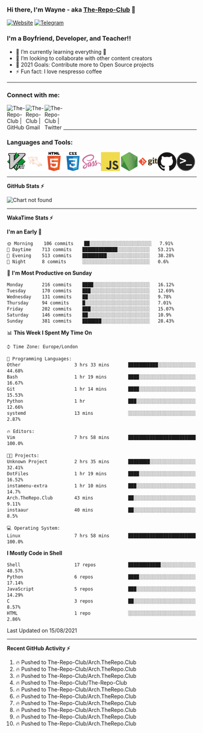 ### Hi there, I'm Wayne - aka [The-Repo-Club][website] 👋

[![Website](https://img.shields.io/website?label=github.com/The-Repo-Club/&color=orange&style=flat-square&url=https://github.com/The-Repo-Club/)][website]
[![Telegram](https://img.shields.io/badge/Chat%20on-Telegram-orange.svg?color=orange&logo=telegram&style=flat-square)][telegram]

### I'm a Boyfriend, Developer, and Teacher!!

- 🌱 I’m currently learning everything 🤣
- 👯 I’m looking to collaborate with other content creators
- 🥅 2021 Goals: Contribute more to Open Source projects
- ⚡ Fun fact: I love nespresso coffee

---
### Connect with me:

[<img align="left" alt="The-Repo-Club | GitHub" width="50px" src="https://cdn.jsdelivr.net/npm/simple-icons@v3/icons/github.svg" />][website]
[<img align="left" alt="The-Repo-Club | Gmail" width="50px" src="https://cdn.jsdelivr.net/npm/simple-icons@v3/icons/gmail.svg" />][email]
[<img align="left" alt="The-Repo-Club | Twitter" width="50px" src="https://cdn.jsdelivr.net/npm/simple-icons@v3/icons/telegram.svg" />][telegram]

[website]: https://github.com/The-Repo-Club/
[email]: mailto:wayne6324@gmail.com
[telegram]: https://t.me/TheRepoClub

<br />
<br />
<br />

---
### Languages and Tools:

<img align="left" alt="Vim" width="50px" src="https://raw.githubusercontent.com/github/explore/80688e429a7d4ef2fca1e82350fe8e3517d3494d/topics/vim/vim.png" />
<img align="left" alt="Fish" width="50px" src="https://raw.githubusercontent.com/github/explore/80688e429a7d4ef2fca1e82350fe8e3517d3494d/topics/fish/fish.png" />
<img align="left" alt="HTML5" width="50px" src="https://raw.githubusercontent.com/github/explore/80688e429a7d4ef2fca1e82350fe8e3517d3494d/topics/html/html.png" />
<img align="left" alt="CSS3" width="50px" src="https://raw.githubusercontent.com/github/explore/80688e429a7d4ef2fca1e82350fe8e3517d3494d/topics/css/css.png" />
<img align="left" alt="Sass" width="50px" src="https://raw.githubusercontent.com/github/explore/80688e429a7d4ef2fca1e82350fe8e3517d3494d/topics/sass/sass.png" />
<img align="left" alt="JavaScript" width="50px" src="https://raw.githubusercontent.com/github/explore/80688e429a7d4ef2fca1e82350fe8e3517d3494d/topics/javascript/javascript.png" />
<img align="left" alt="Node.js" width="50px" src="https://raw.githubusercontent.com/github/explore/80688e429a7d4ef2fca1e82350fe8e3517d3494d/topics/nodejs/nodejs.png" />
<img align="left" alt="Git" width="50px" src="https://raw.githubusercontent.com/github/explore/80688e429a7d4ef2fca1e82350fe8e3517d3494d/topics/git/git.png" />
<img align="left" alt="GitHub" width="50px" src="https://raw.githubusercontent.com/github/explore/78df643247d429f6cc873026c0622819ad797942/topics/github/github.png" />
<img align="left" alt="Terminal" width="50px" src="https://raw.githubusercontent.com/github/explore/80688e429a7d4ef2fca1e82350fe8e3517d3494d/topics/terminal/terminal.png" />

<br />
<br />
<br />

---

**GitHub Stats ⚡**

![Chart not found](https://github-readme-stats.vercel.app/api?username=The-Repo-Club&theme=tokyonight&show_icons=true&count_private=true&hide_border=true&include_all_commits=true&custom_title=The-Repo-Club%27s+GitHub+Stats)


---

**WakaTime Stats ⚡**

<!--START_SECTION:waka-->
**I'm an Early 🐤** 

```text
🌞 Morning    106 commits    ██░░░░░░░░░░░░░░░░░░░░░░░   7.91% 
🌆 Daytime    713 commits    █████████████░░░░░░░░░░░░   53.21% 
🌃 Evening    513 commits    █████████░░░░░░░░░░░░░░░░   38.28% 
🌙 Night      8 commits      ░░░░░░░░░░░░░░░░░░░░░░░░░   0.6%

```
📅 **I'm Most Productive on Sunday** 

```text
Monday       216 commits    ████░░░░░░░░░░░░░░░░░░░░░   16.12% 
Tuesday      170 commits    ███░░░░░░░░░░░░░░░░░░░░░░   12.69% 
Wednesday    131 commits    ██░░░░░░░░░░░░░░░░░░░░░░░   9.78% 
Thursday     94 commits     █░░░░░░░░░░░░░░░░░░░░░░░░   7.01% 
Friday       202 commits    ███░░░░░░░░░░░░░░░░░░░░░░   15.07% 
Saturday     146 commits    ██░░░░░░░░░░░░░░░░░░░░░░░   10.9% 
Sunday       381 commits    ███████░░░░░░░░░░░░░░░░░░   28.43%

```


📊 **This Week I Spent My Time On** 

```text
⌚︎ Time Zone: Europe/London

💬 Programming Languages: 
Other                    3 hrs 33 mins       ███████████░░░░░░░░░░░░░░   44.68% 
Bash                     1 hr 19 mins        ████░░░░░░░░░░░░░░░░░░░░░   16.67% 
Git                      1 hr 14 mins        ████░░░░░░░░░░░░░░░░░░░░░   15.53% 
Python                   1 hr                ███░░░░░░░░░░░░░░░░░░░░░░   12.66% 
systemd                  13 mins             ░░░░░░░░░░░░░░░░░░░░░░░░░   2.87%

🔥 Editors: 
Vim                      7 hrs 58 mins       █████████████████████████   100.0%

🐱‍💻 Projects: 
Unknown Project          2 hrs 35 mins       ████████░░░░░░░░░░░░░░░░░   32.41% 
DotFiles                 1 hr 19 mins        ████░░░░░░░░░░░░░░░░░░░░░   16.52% 
instamenu-extra          1 hr 10 mins        ███░░░░░░░░░░░░░░░░░░░░░░   14.7% 
Arch.TheRepo.Club        43 mins             ██░░░░░░░░░░░░░░░░░░░░░░░   9.11% 
instaaur                 40 mins             ██░░░░░░░░░░░░░░░░░░░░░░░   8.5%

💻 Operating System: 
Linux                    7 hrs 58 mins       █████████████████████████   100.0%

```

**I Mostly Code in Shell** 

```text
Shell                    17 repos            ████████████░░░░░░░░░░░░░   48.57% 
Python                   6 repos             ████░░░░░░░░░░░░░░░░░░░░░   17.14% 
JavaScript               5 repos             ███░░░░░░░░░░░░░░░░░░░░░░   14.29% 
C                        3 repos             ██░░░░░░░░░░░░░░░░░░░░░░░   8.57% 
HTML                     1 repo              ░░░░░░░░░░░░░░░░░░░░░░░░░   2.86%

```



 Last Updated on 15/08/2021
<!--END_SECTION:waka-->

---

**Recent GitHub Activity :zap:**

<!--START_SECTION:activity-->
1. 🔥 Pushed to The-Repo-Club/Arch.TheRepo.Club
2. 🔥 Pushed to The-Repo-Club/Arch.TheRepo.Club
3. 🔥 Pushed to The-Repo-Club/Arch.TheRepo.Club
4. 🔥 Pushed to The-Repo-Club/The-Repo-Club
5. 🔥 Pushed to The-Repo-Club/Arch.TheRepo.Club
6. 🔥 Pushed to The-Repo-Club/Arch.TheRepo.Club
7. 🔥 Pushed to The-Repo-Club/Arch.TheRepo.Club
8. 🔥 Pushed to The-Repo-Club/Arch.TheRepo.Club
9. 🔥 Pushed to The-Repo-Club/Arch.TheRepo.Club
10. 🔥 Pushed to The-Repo-Club/Arch.TheRepo.Club
<!--END_SECTION:activity-->